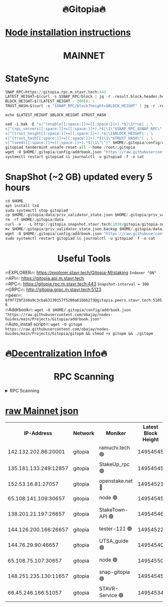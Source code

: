 <h1 align="center"> 🔥Gitopia🔥</h1>

[Node installation instructions](https://github.com/obajay/nodes-Guides/tree/main/Projects/Gitopia)
=

<h1 align="center"> MAINNET</h1>

# StateSync
```python
SNAP_RPC=https://gitopia.rpc.m.stavr.tech:443
LATEST_HEIGHT=$(curl -s $SNAP_RPC/block | jq -r .result.block.header.height); \
BLOCK_HEIGHT=$((LATEST_HEIGHT - 300)); \
TRUST_HASH=$(curl -s "$SNAP_RPC/block?height=$BLOCK_HEIGHT" | jq -r .result.block_id.hash)

echo $LATEST_HEIGHT $BLOCK_HEIGHT $TRUST_HASH

sed -i.bak -E "s|^(enable[[:space:]]+=[[:space:]]+).*$|\1true| ; \
s|^(rpc_servers[[:space:]]+=[[:space:]]+).*$|\1\"$SNAP_RPC,$SNAP_RPC\"| ; \
s|^(trust_height[[:space:]]+=[[:space:]]+).*$|\1$BLOCK_HEIGHT| ; \
s|^(trust_hash[[:space:]]+=[[:space:]]+).*$|\1\"$TRUST_HASH\"| ; \
s|^(seeds[[:space:]]+=[[:space:]]+).*$|\1\"\"|" $HOME/.gitopia/config/config.toml
gitopiad tendermint unsafe-reset-all --home /root/.gitopia
wget -O $HOME/.gitopia/config/addrbook.json "https://raw.githubusercontent.com/obajay/nodes-Guides/main/Projects/Gitopia/addrbook.json"
systemctl restart gitopiad && journalctl -u gitopiad -f -o cat
```
# SnapShot (~2 GB) updated every 5 hours
```python
cd $HOME
apt install lz4
sudo systemctl stop gitopiad
cp $HOME/.gitopia/data/priv_validator_state.json $HOME/.gitopia/priv_validator_state.json.backup
rm -rf $HOME/.gitopia/data
curl -o - -L http://gitopia.snapshot.stavr.tech:1030/gitopia/gitopia-snap.tar.lz4 | lz4 -c -d - | tar -x -C $HOME/.gitopia --strip-components 2
mv $HOME/.gitopia/priv_validator_state.json.backup $HOME/.gitopia/data/priv_validator_state.json
wget -O $HOME/.gitopia/config/addrbook.json "https://raw.githubusercontent.com/obajay/nodes-Guides/main/Projects/Gitopia/addrbook.json"
sudo systemctl restart gitopiad && journalctl -u gitopiad -f -o cat
```
 <h1 align="center"> Useful Tools</h1>

🔥EXPLORER🔥:      https://explorer.stavr.tech/Gitopia-M/staking  `Indexer "ON"` \
🔥API🔥: 			 		 https://gitopia.api.m.stavr.tech \
🔥RPC🔥:           https://gitopia.rpc.m.stavr.tech:443              `Snapshot-interval = 300` \
🔥GRPC🔥:          http://gitopia.grpc.m.stavr.tech:5123 \
🔥peer🔥:					 `6f9f729f2d4a9c3cbab3130157f5200a61bbb273@gitopia.peers.stavr.tech:51056` \
🔥Addrbook🔥:    ```wget -O $HOME/.gitopia/config/addrbook.json "https://raw.githubusercontent.com/obajay/nodes-Guides/main/Projects/Gitopia/addrbook.json"``` \
🔥Auto_install script🔥: ```wget -O gitopm https://raw.githubusercontent.com/obajay/nodes-Guides/main/Projects/Gitopia/gitopm && chmod +x gitopm && ./gitopm```

🔥[Decentralization Info](https://github.com/obajay/StateSync-snapshots/tree/main/Projects/Gitopia/Decentralization)🔥
=

<h1 align="center"> RPC Scanning</h1>

<details>
<summary>RPC Scanning</summary>

<h2 align="center"> We scan nodes in real time every 4 hours. And we provide the final result of RPC endpoints.
We cannot influence the operation of these nodes in any way. </h2>


```python
If Voting Power is higher than 0 --> then the Node is a validator of the network and may be subject to attack and be a potential threat to the chain.
```
```python
We marked such validators with a red symbol
```

</details>

[raw Mainnet json](https://rpc-check.gitopm.stavr.tech/gitopm/rpc-gitopm-result.json)
=

<table><tr><th>IP-Address</th><th>Network</th><th>Moniker</th><th>Latest Block Height</th><th>Earliest Block Height</th><th>Catching Up</th><th>Tx Index</th><th>Voting Power</th><th>Scan Time</th></tr><tr><td>142.132.202.86:20001</td><td>gitopia</td><td>ramuchi.tech 🟢</td><td>14954545</td><td>6548337</td><td>False</td><td>on</td><td>0</td><td>2024-03-07T16:16:27.755416966UTC</td></tr><tr><td>135.181.133.249:12857</td><td>gitopia</td><td>StakeUp_rpc 🟢</td><td>14954545</td><td>8010001</td><td>False</td><td>on</td><td>0</td><td>2024-03-07T16:16:28.095566867UTC</td></tr><tr><td>152.53.16.81:27057</td><td>gitopia</td><td>openstake.net 🔴</td><td>14954521</td><td>10455001</td><td>False</td><td>off</td><td>55879</td><td>2024-03-07T16:15:47.196641601UTC</td></tr><tr><td>65.108.141.109:30657</td><td>gitopia</td><td>node 🟢</td><td>14954545</td><td>12299845</td><td>False</td><td>on</td><td>0</td><td>2024-03-07T16:16:25.282022736UTC</td></tr><tr><td>138.201.21.197:26657</td><td>gitopia</td><td>StakeTown-API 🟢</td><td>14954546</td><td>12733501</td><td>False</td><td>on</td><td>0</td><td>2024-03-07T16:16:32.474461450UTC</td></tr><tr><td>144.126.200.166:26657</td><td>gitopia</td><td>tester-121 🟢</td><td>14954522</td><td>12832814</td><td>False</td><td>off</td><td>0</td><td>2024-03-07T16:15:49.557495496UTC</td></tr><tr><td>144.76.29.90:46657</td><td>gitopia</td><td>UTSA_guide 🟢</td><td>14954540</td><td>13035301</td><td>False</td><td>on</td><td>0</td><td>2024-03-07T16:16:18.803486235UTC</td></tr><tr><td>65.108.75.107:30657</td><td>gitopia</td><td>node 🟢</td><td>14954550</td><td>14269230</td><td>False</td><td>on</td><td>0</td><td>2024-03-07T16:16:38.897386940UTC</td></tr><tr><td>148.251.235.130:11657</td><td>gitopia</td><td>snap-gitopia 🟢</td><td>14954545</td><td>14941501</td><td>False</td><td>on</td><td>0</td><td>2024-03-07T16:16:25.486669661UTC</td></tr><tr><td>66.45.246.166:51057</td><td>gitopia</td><td>STAVR-Service 🟢</td><td>14954534</td><td>14948001</td><td>False</td><td>on</td><td>0</td><td>2024-03-07T16:16:08.426135357UTC</td></tr></table>
